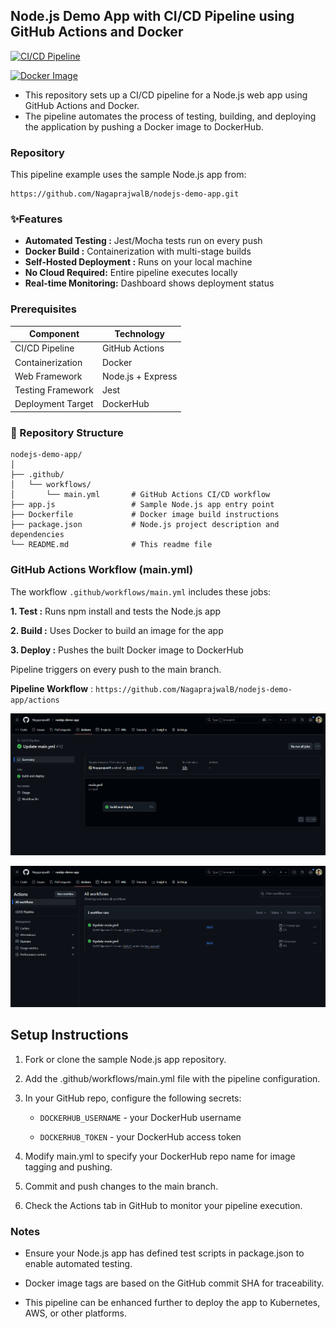## Node.js Demo App with CI/CD Pipeline using GitHub Actions and Docker

[![CI/CD Pipeline](https://github.com/NagaprajwalB/nodejs-demo-app/actions/workflows/main.yml/badge.svg)](https://github.com/NagaprajwalB/nodejs-demo-app/actions)

[![Docker Image](https://img.shields.io/docker/pulls/prajjub/node-app?logo=docker)](https://hub.docker.com/r/prajjub/node-app)

* This repository sets up a CI/CD pipeline for a Node.js web app using GitHub Actions and Docker.
* The pipeline automates the process of testing, building, and deploying the application by pushing a Docker image to DockerHub.

### Repository
This pipeline example uses the sample Node.js app from:
```
https://github.com/NagaprajwalB/nodejs-demo-app.git
```
### ✨Features
* **Automated Testing :** Jest/Mocha tests run on every push
* **Docker Build :** Containerization with multi-stage builds
* **Self-Hosted Deployment :** Runs on your local machine
* **No Cloud Required:** Entire pipeline executes locally
* **Real-time Monitoring:** Dashboard shows deployment status

### Prerequisites
| Component             | Technology                          |
|-----------------------|-------------------------------------|
| CI/CD Pipeline        | GitHub Actions                      |
| Containerization      | Docker                              |
| Web Framework         | Node.js + Express                   |
| Testing Framework     | Jest                                |
| Deployment Target     | DockerHub                           |

### 📁 Repository Structure
```
nodejs-demo-app/
│
├── .github/
│   └── workflows/
│       └── main.yml       # GitHub Actions CI/CD workflow
├── app.js                 # Sample Node.js app entry point
├── Dockerfile             # Docker image build instructions
├── package.json           # Node.js project description and dependencies
└── README.md              # This readme file
```
### GitHub Actions Workflow (main.yml)

The workflow `.github/workflows/main.yml` includes these jobs:

**1. Test :** Runs npm install and tests the Node.js app

**2. Build :** Uses Docker to build an image for the app

**3. Deploy :** Pushes the built Docker image to DockerHub

Pipeline triggers on every push to the main branch.

**Pipeline Workflow** : `https://github.com/NagaprajwalB/nodejs-demo-app/actions`

![Github actions Pipeline](GitHub_actions_pipeline.png)

![Github actions Workflow](GitHub_actions_workflow.png)

## Setup Instructions
1. Fork or clone the sample Node.js app repository.

2. Add the .github/workflows/main.yml file with the pipeline configuration.

3. In your GitHub repo, configure the following secrets:

   * `DOCKERHUB_USERNAME` - your DockerHub username

   * `DOCKERHUB_TOKEN` - your DockerHub access token

4. Modify main.yml to specify your DockerHub repo name for image tagging and pushing.

5. Commit and push changes to the main branch.

6. Check the Actions tab in GitHub to monitor your pipeline execution.

### Notes
* Ensure your Node.js app has defined test scripts in package.json to enable automated testing.

* Docker image tags are based on the GitHub commit SHA for traceability.

* This pipeline can be enhanced further to deploy the app to Kubernetes, AWS, or other platforms.